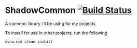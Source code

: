 # ShadowCommon [![Build Status](https://travis-ci.org/ShadowChild/ShadowCommon.svg?branch=master)](https://travis-ci.org/ShadowChild/ShadowCommon)
A common library i'll be using for my projects

To install for use in other projects, run the following

```
mvnw.cmd clean install
```

